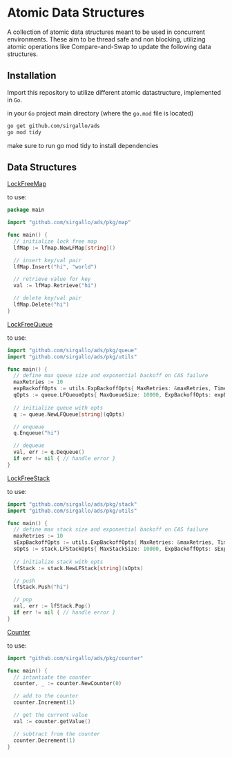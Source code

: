 # Atomic Data Structures


A collection of atomic data structures meant to be used in concurrent environments. These aim to be thread safe and non blocking, utilizing atomic operations like Compare-and-Swap to update the following data structures.


## Installation


Import this repository to utilize different atomic datastructure, implemented in `Go`.

in your `Go` project main directory (where the `go.mod` file is located)
```bash
go get github.com/sirgallo/ads
go mod tidy
```

make sure to run go mod tidy to install dependencies


## Data Structures

[LockFreeMap](./docs/LockFreeMap.md)

to use:
```go
package main

import "github.com/sirgallo/ads/pkg/map"

func main() {
  // initialize lock free map
  lfMap := lfmap.NewLFMap[string]()

  // insert key/val pair
  lfMap.Insert("hi", "world")

  // retrieve value for key
  val := lfMap.Retrieve("hi")

  // delete key/val pair
  lfMap.Delete("hi")
}
```

[LockFreeQueue](./docs/LockFreeQueue.md)

to use:
```go
import "github.com/sirgallo/ads/pkg/queue"
import "github.com/sirgallo/ads/pkg/utils"

func main() {
  // define max queue size and exponential backoff on CAS failure
  maxRetries := 10
  expBackoffOpts := utils.ExpBackoffOpts{ MaxRetries: &maxRetries, TimeoutInMicroseconds: 1 }
  qOpts := queue.LFQueueOpts{ MaxQueueSize: 10000, ExpBackoffOpts: expBackoffOpts }
	
  // initialize queue with opts
  q := queue.NewLFQueue[string](qOpts)

  // enqueue
  q.Enqueue("hi")

  // dequeue
  val, err := q.Dequeue()
  if err != nil { // handle error }
}
```


[LockFreeStack](./docs/LockFreeStack.md)

to use:
```go
import "github.com/sirgallo/ads/pkg/stack"
import "github.com/sirgallo/ads/pkg/utils"

func main() {
  // define max stack size and exponential backoff on CAS failure
  maxRetries := 10
  sExpBackoffOpts := utils.ExpBackoffOpts{ MaxRetries: &maxRetries, TimeoutInMicroseconds: 10 }
  sOpts := stack.LFStackOpts{ MaxStackSize: 10000, ExpBackoffOpts: sExpBackoffOpts }
	
  // initialize stack with opts
  lfStack := stack.NewLFStack[string](sOpts)

  // push
  lfStack.Push("hi")

  // pop
  val, err := lfStack.Pop()
  if err != nil { // handle error }
}
```

[Counter](./pkg/counter/Counter.go)

to use:
```go
import "github.com/sirgallo/ads/pkg/counter"

func main() {
  // intantiate the counter
  counter, _ := counter.NewCounter(0)

  // add to the counter
  counter.Increment(1)

  // get the current value
  val := counter.getValue()

  // subtract from the counter
  counter.Decrement(1)
}
```